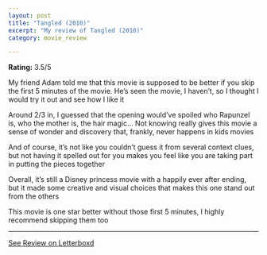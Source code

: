 ```yaml
---
layout: post
title: "Tangled (2010)"
excerpt: "My review of Tangled (2010)"
category: movie_review

---
```


**Rating:** 3.5/5

My friend Adam told me that this movie is supposed to be better if you skip the first 5 minutes of the movie. He’s seen the movie, I haven’t, so I thought I would try it out and see how I like it

Around 2/3 in, I guessed that the opening would’ve spoiled who Rapunzel is, who the mother is, the hair magic… Not knowing really gives this movie a sense of wonder and discovery that, frankly, never happens in kids movies

And of course, it’s not like you couldn’t guess it from several context clues, but not having it spelled out for you makes you feel like you are taking part in putting the pieces together

Overall, it’s still a Disney princess movie with a happily ever after ending, but it made some creative and visual choices that makes this one stand out from the others

This movie is one star better without those first 5 minutes, I highly recommend skipping them too

<hr>

[See Review on Letterboxd](https://boxd.it/26yn9X)
